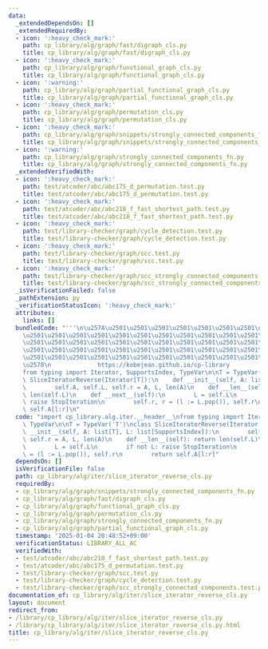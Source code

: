 ```yaml
---
data:
  _extendedDependsOn: []
  _extendedRequiredBy:
  - icon: ':heavy_check_mark:'
    path: cp_library/alg/graph/fast/digraph_cls.py
    title: cp_library/alg/graph/fast/digraph_cls.py
  - icon: ':heavy_check_mark:'
    path: cp_library/alg/graph/functional_graph_cls.py
    title: cp_library/alg/graph/functional_graph_cls.py
  - icon: ':warning:'
    path: cp_library/alg/graph/partial_functional_graph_cls.py
    title: cp_library/alg/graph/partial_functional_graph_cls.py
  - icon: ':heavy_check_mark:'
    path: cp_library/alg/graph/permutation_cls.py
    title: cp_library/alg/graph/permutation_cls.py
  - icon: ':heavy_check_mark:'
    path: cp_library/alg/graph/snippets/strongly_connected_components_fn.py
    title: cp_library/alg/graph/snippets/strongly_connected_components_fn.py
  - icon: ':warning:'
    path: cp_library/alg/graph/strongly_connected_components_fn.py
    title: cp_library/alg/graph/strongly_connected_components_fn.py
  _extendedVerifiedWith:
  - icon: ':heavy_check_mark:'
    path: test/atcoder/abc/abc175_d_permutation.test.py
    title: test/atcoder/abc/abc175_d_permutation.test.py
  - icon: ':heavy_check_mark:'
    path: test/atcoder/abc/abc218_f_fast_shortest_path.test.py
    title: test/atcoder/abc/abc218_f_fast_shortest_path.test.py
  - icon: ':heavy_check_mark:'
    path: test/library-checker/graph/cycle_detection.test.py
    title: test/library-checker/graph/cycle_detection.test.py
  - icon: ':heavy_check_mark:'
    path: test/library-checker/graph/scc.test.py
    title: test/library-checker/graph/scc.test.py
  - icon: ':heavy_check_mark:'
    path: test/library-checker/graph/scc_strongly_connected_components.test.py
    title: test/library-checker/graph/scc_strongly_connected_components.test.py
  _isVerificationFailed: false
  _pathExtension: py
  _verificationStatusIcon: ':heavy_check_mark:'
  attributes:
    links: []
  bundledCode: "'''\n\u257A\u2501\u2501\u2501\u2501\u2501\u2501\u2501\u2501\u2501\u2501\
    \u2501\u2501\u2501\u2501\u2501\u2501\u2501\u2501\u2501\u2501\u2501\u2501\u2501\
    \u2501\u2501\u2501\u2501\u2501\u2501\u2501\u2501\u2501\u2501\u2501\u2501\u2501\
    \u2501\u2501\u2501\u2501\u2501\u2501\u2501\u2501\u2501\u2501\u2501\u2501\u2501\
    \u2501\u2501\u2501\u2501\u2501\u2501\u2501\u2501\u2501\u2501\u2501\u2501\u2501\
    \u2578\n             https://kobejean.github.io/cp-library               \n'''\n\
    from typing import Iterator, SupportsIndex, TypeVar\n\nT = TypeVar('T')\nclass\
    \ SliceIteratorReverse(Iterator[T]):\n    def __init__(self, A: list[T], L: list[SupportsIndex]):\n\
    \        self.A, self.L, self.r = A, L, len(A)\n    def __len__(self): return\
    \ len(self.L)\n    def __next__(self):\n        L = self.L\n        if not L:\
    \ raise StopIteration\n        self.r, r = (l := L.pop()), self.r\n        return\
    \ self.A[l:r]\n"
  code: "import cp_library.alg.iter.__header__\nfrom typing import Iterator, SupportsIndex,\
    \ TypeVar\n\nT = TypeVar('T')\nclass SliceIteratorReverse(Iterator[T]):\n    def\
    \ __init__(self, A: list[T], L: list[SupportsIndex]):\n        self.A, self.L,\
    \ self.r = A, L, len(A)\n    def __len__(self): return len(self.L)\n    def __next__(self):\n\
    \        L = self.L\n        if not L: raise StopIteration\n        self.r, r\
    \ = (l := L.pop()), self.r\n        return self.A[l:r]"
  dependsOn: []
  isVerificationFile: false
  path: cp_library/alg/iter/slice_iterator_reverse_cls.py
  requiredBy:
  - cp_library/alg/graph/snippets/strongly_connected_components_fn.py
  - cp_library/alg/graph/fast/digraph_cls.py
  - cp_library/alg/graph/functional_graph_cls.py
  - cp_library/alg/graph/permutation_cls.py
  - cp_library/alg/graph/strongly_connected_components_fn.py
  - cp_library/alg/graph/partial_functional_graph_cls.py
  timestamp: '2025-01-04 20:48:52+09:00'
  verificationStatus: LIBRARY_ALL_AC
  verifiedWith:
  - test/atcoder/abc/abc218_f_fast_shortest_path.test.py
  - test/atcoder/abc/abc175_d_permutation.test.py
  - test/library-checker/graph/scc.test.py
  - test/library-checker/graph/cycle_detection.test.py
  - test/library-checker/graph/scc_strongly_connected_components.test.py
documentation_of: cp_library/alg/iter/slice_iterator_reverse_cls.py
layout: document
redirect_from:
- /library/cp_library/alg/iter/slice_iterator_reverse_cls.py
- /library/cp_library/alg/iter/slice_iterator_reverse_cls.py.html
title: cp_library/alg/iter/slice_iterator_reverse_cls.py
---
```

